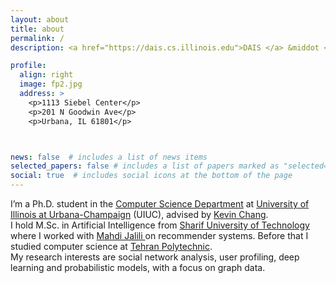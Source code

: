 ```yaml
---
layout: about
title: about
permalink: /
description: <a href="https://dais.cs.illinois.edu">DAIS </a> &middot <a href="https://cs.illinois.edu">Computer Science Department</a> &middot <a href="https://illinois.edu">University of Illinois at Urbana-Champaign</a>

profile:
  align: right
  image: fp2.jpg
  address: >
    <p>1113 Siebel Center</p>
    <p>201 N Goodwin Ave</p>
    <p>Urbana, IL 61801</p>



news: false  # includes a list of news items
selected_papers: false # includes a list of papers marked as "selected={true}"
social: true  # includes social icons at the bottom of the page
---
```

I’m a Ph.D. student in the <a href="https://cs.illinois.edu">Computer Science Department</a> at <a href="https://illinois.edu">University of Illinois at Urbana-Champaign</a> (UIUC), advised by <a href="https://cs.illinois.edu/about/people/faculty/kcchang"> Kevin Chang</a>.    
I hold M.Sc. in Artificial Intelligence from <a href="http://www.en.sharif.edu"> Sharif University of Technology </a> where I worked with <a href="https://scholar.google.com/citations?user=a_j5GLAAAAAJ&hl=en">Mahdi Jalili </a> on recommender systems. Before that I studied computer science at <a href="https://aut.ac.ir/en/"> Tehran Polytechnic</a>. <br>
My research interests are social network analysis, user profiling, deep learning and probabilistic models, with a focus on graph data. 
 

